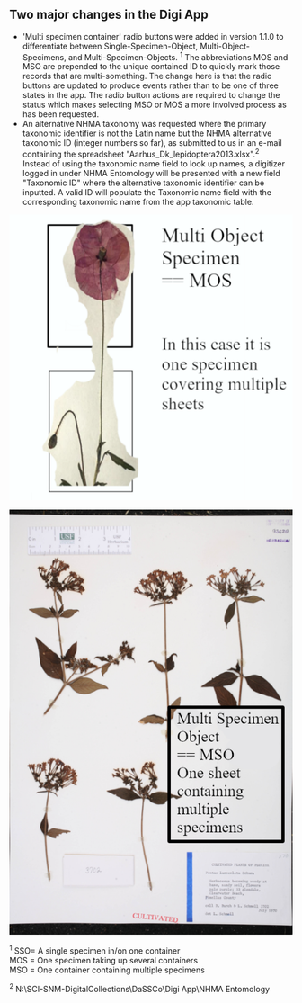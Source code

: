 ## Two major changes in the Digi App
- 'Multi specimen container' radio buttons were added in version 1.1.0 to differentiate between Single-Specimen-Object, Multi-Object-Specimens, and Multi-Specimen-Objects. <sup>1</sup> The abbreviations MOS and MSO are prepended to the unique contained ID to quickly mark those records that are multi-something.
The change here is that the radio buttons are updated to produce events rather than to be one of three states in the app. The radio button actions are required to change the status which makes selecting MSO or MOS a more involved process as has been requested. 
- An alternative NHMA taxonomy was requested where the primary taxonomic identifier is not the Latin name but the NHMA alternative taxonomic ID (integer numbers so far), as submitted to us in an e-mail containing the spreadsheet "Aarhus_Dk_lepidoptera2013.xlsx".<sup>2</sup>  
Instead of using the taxonomic name field to look up names, a digitizer logged in under NHMA Entomology will be presented with a new field "Taxonomic ID" where the alternative taxonomic identifier can be inputted. A valid ID will populate the Taxonomic name field with the corresponding taxonomic name from the app taxonomic table.

![MOS](https://github.com/NHMDenmark/Mass-Digitizer/blob/main/documentation/MOS.png?raw=true)

![MSO](https://github.com/NHMDenmark/Mass-Digitizer/blob/main/documentation/MSO.png?raw=true)


<sup>1</sup> 
SSO= A single specimen in/on one container  
MOS = One specimen taking up several containers  
MSO = One container containing multiple specimens  

<sup>2</sup> N:\SCI-SNM-DigitalCollections\DaSSCo\Digi App\NHMA Entomology


